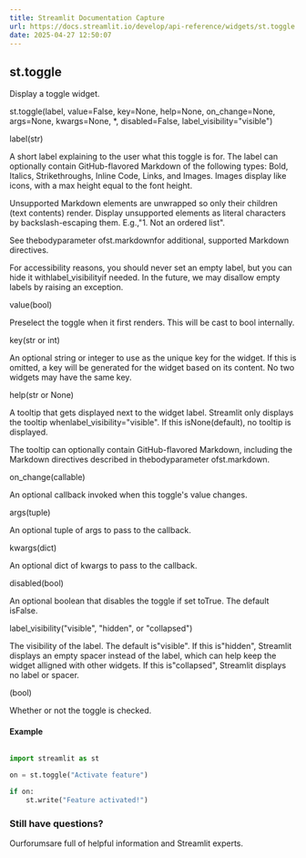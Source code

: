 ```yaml
---
title: Streamlit Documentation Capture
url: https://docs.streamlit.io/develop/api-reference/widgets/st.toggle
date: 2025-04-27 12:50:07
---
```


## st.toggle

Display a toggle widget.

st.toggle(label, value=False, key=None, help=None, on_change=None, args=None, kwargs=None, *, disabled=False, label_visibility="visible")

label(str)

A short label explaining to the user what this toggle is for.
The label can optionally contain GitHub-flavored Markdown of the
following types: Bold, Italics, Strikethroughs, Inline Code, Links,
and Images. Images display like icons, with a max height equal to
the font height.

Unsupported Markdown elements are unwrapped so only their children
(text contents) render. Display unsupported elements as literal
characters by backslash-escaping them. E.g.,"1\. Not an ordered list".

See thebodyparameter ofst.markdownfor additional,
supported Markdown directives.

For accessibility reasons, you should never set an empty label, but
you can hide it withlabel_visibilityif needed. In the future,
we may disallow empty labels by raising an exception.

value(bool)

Preselect the toggle when it first renders. This will be
cast to bool internally.

key(str or int)

An optional string or integer to use as the unique key for the widget.
If this is omitted, a key will be generated for the widget
based on its content. No two widgets may have the same key.

help(str or None)

A tooltip that gets displayed next to the widget label. Streamlit
only displays the tooltip whenlabel_visibility="visible". If
this isNone(default), no tooltip is displayed.

The tooltip can optionally contain GitHub-flavored Markdown,
including the Markdown directives described in thebodyparameter ofst.markdown.

on_change(callable)

An optional callback invoked when this toggle's value changes.

args(tuple)

An optional tuple of args to pass to the callback.

kwargs(dict)

An optional dict of kwargs to pass to the callback.

disabled(bool)

An optional boolean that disables the toggle if set toTrue.
The default isFalse.

label_visibility("visible", "hidden", or "collapsed")

The visibility of the label. The default is"visible". If this
is"hidden", Streamlit displays an empty spacer instead of the
label, which can help keep the widget alligned with other widgets.
If this is"collapsed", Streamlit displays no label or spacer.

(bool)

Whether or not the toggle is checked.

#### Example

```python

import streamlit as st

on = st.toggle("Activate feature")

if on:
    st.write("Feature activated!")

```

### Still have questions?

Ourforumsare full of helpful information and Streamlit experts.
